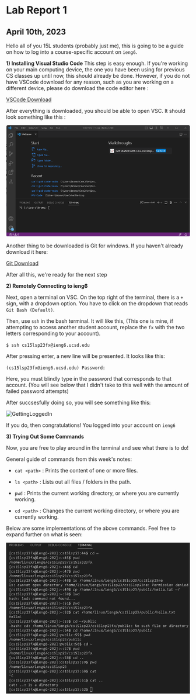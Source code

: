 Lab Report 1
=
April 10th, 2023
-

Hello all of you 15L students (probably just me), this is going to be a guide on how to log into a course-specific account on `ieng6`.

**1) Installing Visual Studio Code**
This step is easy enough. If you're working on your main computing device, the one you have been using for previous CS classes up until now, this should already be done. However, if you do not have VSCode download for any reason, such as you are working on a different device, please do download the code editor here :

[VSCode Download](https://code.visualstudio.com/download)

After everything is downloaded, you should be able to open VSC. It should look something like this :

![VSC Home Screen](https://github.com/rnguerrero/cse15l-lab-reports/blob/main/VSCode%20Downloaded.png)

Another thing to be downloaded is Git for windows. If you haven't already download it here:

[Git Download](https://gitforwindows.org/)

After all this, we're ready for the next step

**2) Remotely Connecting to ieng6**

Next, open a terminal on VSC. On the top right of the terminal, there is a `+` sign, with a dropdown option. You have to click on the dropdown that reads `Git Bash (Default)`.

Then, use `ssh` in  the bash terminal. It will like this, (This one is mine, if attempting to access another student account, replace the `fx` with the two letters corresponding to your account).

`$ ssh cs15lsp23fx@ieng6.ucsd.edu`

After pressing enter, a new line will be presented. It looks like this:

`(cs15lsp23fx@ieng6.ucsd.edu) Password:`

Here, you must blindly type in the password that corresponds to that account. (You will see below that I didn't take to this well with the amount of failed password attempts)

After succsesfully doing so, you will see something like this:

![GettingLoggedIn](https://rnguerrero.github.io/cse15l-lab-reports/GettingLoggedIn.png)

If you do, then congratulations! You logged into your account on `ieng6`

**3) Trying Out Some Commands**

Now, you are free to play around in the terminal and see what there is to do!

General guide of commands from this week's notes:

- `cat <path>` : Prints the content of one or more files. 
  
- `ls <path>` : Lists out all files / folders in the path.
  
- `pwd` : Prints the current working directory, or where you are currently working.
  
- `cd <path>` : Changes the current working directory, or where you are currently working.

Below are some implementations of the above commands. Feel free to expand further on what is seen:

![Trying Out Commands](https://github.com/rnguerrero/cse15l-lab-reports/blob/main/ExperimentingWithieng6.png)
